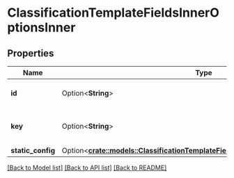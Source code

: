 # ClassificationTemplateFieldsInnerOptionsInner

## Properties

Name | Type | Description | Notes
------------ | ------------- | ------------- | -------------
**id** | Option<**String**> | The unique ID of this classification. | [optional]
**key** | Option<**String**> | The display name and key for this classification. | [optional]
**static_config** | Option<[**crate::models::ClassificationTemplateFieldsInnerOptionsInnerStaticConfig**](ClassificationTemplate_fields_inner_options_inner_staticConfig.md)> |  | [optional]

[[Back to Model list]](../README.md#documentation-for-models) [[Back to API list]](../README.md#documentation-for-api-endpoints) [[Back to README]](../README.md)


